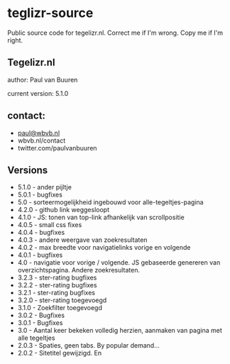 # teglizr-source
Public source code for tegelizr.nl. 
Correct me if I'm wrong. Copy me if I'm right.

## Tegelizr.nl
author:    Paul van Buuren

current version: 5.1.0

## contact:                    
* paul@wbvb.nl
* wbvb.nl/contact
* twitter.com/paulvanbuuren

## Versions
* 5.1.0 - ander pijltje
* 5.0.1 - bugfixes
* 5.0 - sorteermogelijkheid ingebouwd voor alle-tegeltjes-pagina
* 4.2.0 - github link weggesloopt
* 4.1.0 - JS: tonen van top-link afhankelijk van scrollpositie
* 4.0.5 - small css fixes
* 4.0.4 - bugfixes
* 4.0.3 - andere weergave van zoekresultaten
* 4.0.2 - max breedte voor navigatielinks vorige en volgende
* 4.0.1 - bugfixes
* 4.0 - navigatie voor vorige / volgende. JS gebaseerde genereren van overzichtspagina. Andere zoekresultaten.
* 3.2.3 - ster-rating bugfixes 
* 3.2.2 - ster-rating bugfixes 
* 3.2.1 - ster-rating bugfixes 
* 3.2.0 - ster-rating toegevoegd 
* 3.1.0 - Zoekfilter toegevoegd
* 3.0.2 - Bugfixes
* 3.0.1 - Bugfixes
* 3.0 - Aantal keer bekeken volledig herzien, aanmaken van pagina met alle tegeltjes
* 2.0.3 - Spaties, geen tabs. By popular demand...
* 2.0.2 - Sitetitel gewijzigd. En <title> voor een tegel
* 2.0.1 - footer weer witte achtergrond gegeven
* 2.0 - complete herziening van de uitlijning in generate.php, bugfixes
* 1.11 - verwijzing naar Github toegevoegd in footer
* 1.10 - kleine stijlaanpassing voor soc-med-knoppen en cijfers toegevoegd aan eerste karakters in input
* 1.9 - @-teken toegevoegd aan toegestane tekens
* 1.8 - CSS correctie op footer links
* 1.7 - view counter toegevoegd
* 1.6 - = teken toegevoegd aan toegestane tekens
* 1.5 - redactiepagina toegevoegd; blokken in footer responsive
* 1.4 - blokken in footer naast elkaar
* 1.3 - mogelijk tonen van alle tegeltjes toegevoegd
* 1.2 - URL gecorrigeerd voor deelknoppen op default pagina
* 1.1 - File clean up
* 1.0 - First checkin
